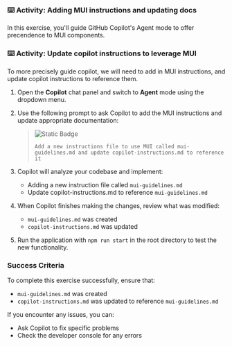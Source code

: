### :keyboard: Activity: Adding MUI instructions and updating docs

In this exercise, you'll guide GitHub Copilot's Agent mode to offer precendence to MUI components.

### :keyboard: Activity: Update copilot instructions to leverage MUI

To more precisely guide copilot, we will need to add in MUI instructions, and update copilot instructions to reference them.

1. Open the **Copilot** chat panel and switch to **Agent** mode using the dropdown menu.

2. Use the following prompt to ask Copilot to add the MUI instructions and update appropriate documentation:

   > ![Static Badge](https://img.shields.io/badge/-Prompt-text?style=social&logo=github%20copilot)
   >
   > ```prompt
   > Add a new instructions file to use MUI called mui-guidelines.md and update copilot-instructions.md to reference it
   > ```

3. Copilot will analyze your codebase and implement:
   - Adding a new instruction file called `mui-guidelines.md`
   - Update copilot-instructions.md to reference `mui-guidelines.md`

4. When Copilot finishes making the changes, review what was modified:
   - `mui-guidelines.md` was created
   - `copilot-instructions.md` was updated

5. Run the application with `npm run start` in the root directory to test the new functionality.

### Success Criteria

To complete this exercise successfully, ensure that:
   - `mui-guidelines.md` was created
   - `copilot-instructions.md` was updated to reference `mui-guidelines.md`

If you encounter any issues, you can:
- Ask Copilot to fix specific problems
- Check the developer console for any errors
